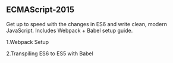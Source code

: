 ## ECMAScript-2015
Get up to speed with the changes in ES6 and write clean, modern JavaScript. Includes Webpack + Babel setup guide.

1.Webpack Setup

2.Transpiling ES6 to ES5 with Babel
